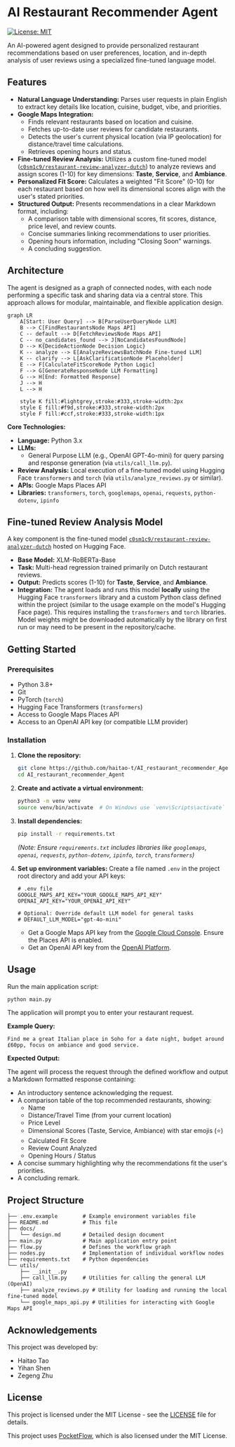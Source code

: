 # AI Restaurant Recommender Agent

[![License: MIT](https://img.shields.io/badge/License-MIT-yellow.svg)](https://opensource.org/licenses/MIT)

An AI-powered agent designed to provide personalized restaurant recommendations based on user preferences, location, and in-depth analysis of user reviews using a specialized fine-tuned language model.

## Features

*   **Natural Language Understanding:** Parses user requests in plain English to extract key details like location, cuisine, budget, vibe, and priorities.
*   **Google Maps Integration:**
    *   Finds relevant restaurants based on location and cuisine.
    *   Fetches up-to-date user reviews for candidate restaurants.
    *   Detects the user's current physical location (via IP geolocation) for distance/travel time calculations.
    *   Retrieves opening hours and status.
*   **Fine-tuned Review Analysis:** Utilizes a custom fine-tuned model ([`c0sm1c9/restaurant-review-analyzer-dutch`](https://huggingface.co/c0sm1c9/restaurant-review-analyzer-dutch)) to analyze reviews and assign scores (1-10) for key dimensions: **Taste**, **Service**, and **Ambiance**.
*   **Personalized Fit Score:** Calculates a weighted "Fit Score" (0-10) for each restaurant based on how well its dimensional scores align with the user's stated priorities.
*   **Structured Output:** Presents recommendations in a clear Markdown format, including:
    *   A comparison table with dimensional scores, fit scores, distance, price level, and review counts.
    *   Concise summaries linking recommendations to user priorities.
    *   Opening hours information, including "Closing Soon" warnings.
    *   A concluding suggestion.

## Architecture

The agent is designed as a graph of connected nodes, with each node performing a specific task and sharing data via a central store. This approach allows for modular, maintainable, and flexible application design.

```mermaid
graph LR
    A[Start: User Query] --> B[ParseUserQueryNode LLM]
    B --> C[FindRestaurantsNode Maps API]
    C -- default --> D[FetchReviewsNode Maps API]
    C -- no_candidates_found --> J[NoCandidatesFoundNode]
    D --> K{DecideActionNode Decision Logic}
    K -- analyze --> E[AnalyzeReviewsBatchNode Fine-tuned LLM]
    K -- clarify --> L[AskClarificationNode Placeholder]
    E --> F[CalculateFitScoreNode Python Logic]
    F --> G[GenerateResponseNode LLM Formatting]
    G --> H[End: Formatted Response]
    J --> H
    L --> H

    style K fill:#lightgrey,stroke:#333,stroke-width:2px
    style E fill:#f9d,stroke:#333,stroke-width:2px
    style F fill:#ccf,stroke:#333,stroke-width:1px
```

**Core Technologies:**

*   **Language:** Python 3.x
*   **LLMs:**
    *   General Purpose LLM (e.g., OpenAI GPT-4o-mini) for query parsing and response generation (via `utils/call_llm.py`).
*   **Review Analysis:** Local execution of a fine-tuned model using Hugging Face `transformers` and `torch` (via `utils/analyze_reviews.py` or similar).
*   **APIs:** Google Maps Places API
*   **Libraries:** `transformers`, `torch`, `googlemaps`, `openai`, `requests`, `python-dotenv`, `ipinfo`

## Fine-tuned Review Analysis Model

A key component is the fine-tuned model [`c0sm1c9/restaurant-review-analyzer-dutch`](https://huggingface.co/c0sm1c9/restaurant-review-analyzer-dutch) hosted on Hugging Face.

*   **Base Model:** XLM-RoBERTa-Base
*   **Task:** Multi-head regression trained primarily on Dutch restaurant reviews.
*   **Output:** Predicts scores (1-10) for **Taste**, **Service**, and **Ambiance**.
*   **Integration:** The agent loads and runs this model **locally** using the Hugging Face `transformers` library and a custom Python class defined within the project (similar to the usage example on the model's Hugging Face page). This requires installing the `transformers` and `torch` libraries. Model weights might be downloaded automatically by the library on first run or may need to be present in the repository/cache.

## Getting Started

### Prerequisites

*   Python 3.8+
*   Git
*   PyTorch (`torch`)
*   Hugging Face Transformers (`transformers`)
*   Access to Google Maps Places API
*   Access to an OpenAI API key (or compatible LLM provider)

### Installation

1.  **Clone the repository:**
    ```bash
    git clone https://github.com/haitao-t/AI_restaurant_recommender_Agent.git
    cd AI_restaurant_recommender_Agent
    ```

2.  **Create and activate a virtual environment:**
    ```bash
    python3 -m venv venv
    source venv/bin/activate  # On Windows use `venv\Scripts\activate`
    ```

3.  **Install dependencies:**
    ```bash
    pip install -r requirements.txt
    ```
    *(Note: Ensure `requirements.txt` includes libraries like `googlemaps`, `openai`, `requests`, `python-dotenv`, `ipinfo`, `torch`, `transformers`)*

4.  **Set up environment variables:**
    Create a file named `.env` in the project root directory and add your API keys:
    ```dotenv
    # .env file
    GOOGLE_MAPS_API_KEY="YOUR_GOOGLE_MAPS_API_KEY"
    OPENAI_API_KEY="YOUR_OPENAI_API_KEY"

    # Optional: Override default LLM model for general tasks
    # DEFAULT_LLM_MODEL="gpt-4o-mini"
    ```
    *   Get a Google Maps API key from the [Google Cloud Console](https://console.cloud.google.com/apis/library/places-backend.googleapis.com). Ensure the Places API is enabled.
    *   Get an OpenAI API key from the [OpenAI Platform](https://platform.openai.com/).

## Usage

Run the main application script:

```bash
python main.py
```

The application will prompt you to enter your restaurant request.

**Example Query:**

```
Find me a great Italian place in Soho for a date night, budget around £60pp, focus on ambiance and good service.
```

**Expected Output:**

The agent will process the request through the defined workflow and output a Markdown formatted response containing:

*   An introductory sentence acknowledging the request.
*   A comparison table of the top recommended restaurants, showing:
    *   Name
    *   Distance/Travel Time (from your current location)
    *   Price Level
    *   Dimensional Scores (Taste, Service, Ambiance) with star emojis (⭐)
    *   Calculated Fit Score
    *   Review Count Analyzed
    *   Opening Hours / Status
*   A concise summary highlighting why the recommendations fit the user's priorities.
*   A concluding remark.

## Project Structure

```
├── .env.example        # Example environment variables file
├── README.md           # This file
├── docs/
│   └── design.md       # Detailed design document
├── main.py             # Main application entry point
├── flow.py             # Defines the workflow graph
├── nodes.py            # Implementation of individual workflow nodes
├── requirements.txt    # Python dependencies
└── utils/
    ├── __init__.py
    ├── call_llm.py     # Utilities for calling the general LLM (OpenAI)
    ├── analyze_reviews.py # Utility for loading and running the local fine-tuned model
    └── google_maps_api.py # Utilities for interacting with Google Maps API
```

## Acknowledgements

This project was developed by:
*   Haitao Tao
*   Yihan Shen
*   Zegeng Zhu

## License

This project is licensed under the MIT License - see the [LICENSE](LICENSE) file for details.

This project uses [PocketFlow](https://github.com/The-Pocket/PocketFlow), which is also licensed under the MIT License. 